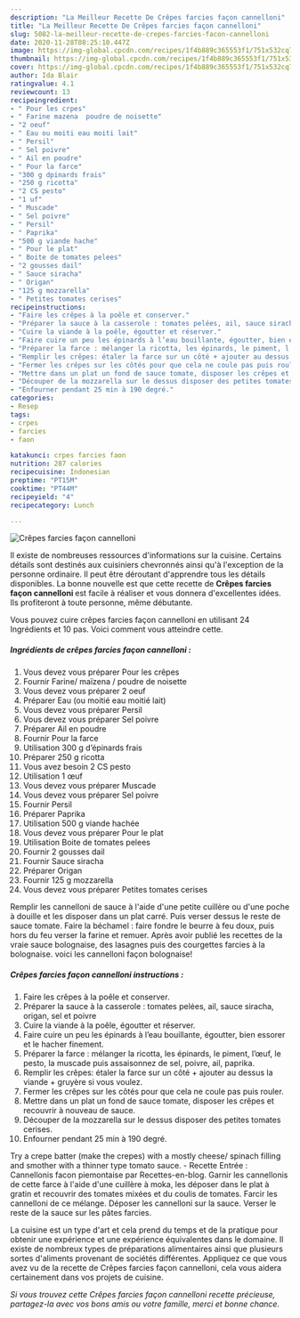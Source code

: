 ```yaml
---
description: "La Meilleur Recette De Crêpes farcies façon cannelloni"
title: "La Meilleur Recette De Crêpes farcies façon cannelloni"
slug: 5082-la-meilleur-recette-de-crepes-farcies-facon-cannelloni
date: 2020-11-28T08:25:10.447Z
image: https://img-global.cpcdn.com/recipes/1f4b889c365553f1/751x532cq70/crepes-farcies-facon-cannelloni-photo-principale-de-la-recette.jpg
thumbnail: https://img-global.cpcdn.com/recipes/1f4b889c365553f1/751x532cq70/crepes-farcies-facon-cannelloni-photo-principale-de-la-recette.jpg
cover: https://img-global.cpcdn.com/recipes/1f4b889c365553f1/751x532cq70/crepes-farcies-facon-cannelloni-photo-principale-de-la-recette.jpg
author: Ida Blair
ratingvalue: 4.1
reviewcount: 13
recipeingredient:
- " Pour les crpes"
- " Farine mazena  poudre de noisette"
- "2 oeuf"
- " Eau ou moiti eau moiti lait"
- " Persil"
- " Sel poivre"
- " Ail en poudre"
- " Pour la farce"
- "300 g dpinards frais"
- "250 g ricotta"
- "2 CS pesto"
- "1 uf"
- " Muscade"
- " Sel poivre"
- " Persil"
- " Paprika"
- "500 g viande hache"
- " Pour le plat"
- " Boite de tomates pelees"
- "2 gousses dail"
- " Sauce siracha"
- " Origan"
- "125 g mozzarella"
- " Petites tomates cerises"
recipeinstructions:
- "Faire les crêpes à la poêle et conserver."
- "Préparer la sauce à la casserole : tomates pelées, ail, sauce siracha, origan, sel et poivre"
- "Cuire la viande à la poêle, égoutter et réserver."
- "Faire cuire un peu les épinards à l’eau bouillante, égoutter, bien essorer et le hacher finement."
- "Préparer la farce : mélanger la ricotta, les épinards, le piment, l’œuf, le pesto, la muscade puis assaisonnez de sel, poivre, ail, paprika."
- "Remplir les crêpes: étaler la farce sur un côté + ajouter au dessus la viande + gruyère si vous voulez."
- "Fermer les crêpes sur les côtés pour que cela ne coule pas puis rouler."
- "Mettre dans un plat un fond de sauce tomate, disposer les crêpes et recouvrir à nouveau de sauce."
- "Découper de la mozzarella sur le dessus disposer des petites tomates cerises."
- "Enfourner pendant 25 min à 190 degré."
categories:
- Resep
tags:
- crpes
- farcies
- faon

katakunci: crpes farcies faon 
nutrition: 287 calories
recipecuisine: Indonesian
preptime: "PT15M"
cooktime: "PT44M"
recipeyield: "4"
recipecategory: Lunch

---
```



![Crêpes farcies façon cannelloni](https://img-global.cpcdn.com/recipes/1f4b889c365553f1/751x532cq70/crepes-farcies-facon-cannelloni-photo-principale-de-la-recette.jpg)

Il existe de nombreuses ressources d'informations sur la cuisine. Certains détails sont destinés aux cuisiniers chevronnés ainsi qu'à l'exception de la personne ordinaire. Il peut être déroutant d'apprendre tous les détails disponibles. La bonne nouvelle est que cette recette de <strong> Crêpes farcies façon cannelloni </strong> est facile à réaliser et vous donnera d'excellentes idées. Ils profiteront à toute personne, même débutante.

<!--inarticleads1-->

Vous pouvez cuire crêpes farcies façon cannelloni en utilisant 24 Ingrédients et 10 pas. Voici comment vous atteindre cette.

##### Ingrédients de crêpes farcies façon cannelloni :

1. Vous devez vous préparer  Pour les crêpes
1. Fournir  Farine/ maïzena / poudre de noisette
1. Vous devez vous préparer 2 oeuf
1. Préparer  Eau (ou moitié eau moitié lait)
1. Vous devez vous préparer  Persil
1. Vous devez vous préparer  Sel poivre
1. Préparer  Ail en poudre
1. Fournir  Pour la farce
1. Utilisation 300 g d’épinards frais
1. Préparer 250 g ricotta
1. Vous avez besoin 2 CS pesto
1. Utilisation 1 œuf
1. Vous devez vous préparer  Muscade
1. Vous devez vous préparer  Sel poivre
1. Fournir  Persil
1. Préparer  Paprika
1. Utilisation 500 g viande hachée
1. Vous devez vous préparer  Pour le plat
1. Utilisation  Boite de tomates pelees
1. Fournir 2 gousses dail
1. Fournir  Sauce siracha
1. Préparer  Origan
1. Fournir 125 g mozzarella
1. Vous devez vous préparer  Petites tomates cerises


Remplir les cannelloni de sauce à l&#39;aide d&#39;une petite cuillère ou d&#39;une poche à douille et les disposer dans un plat carré. Puis verser dessus le reste de sauce tomate. Faire la béchamel : faire fondre le beurre à feu doux, puis hors du feu verser la farine et remuer. Après avoir publié les recettes de la vraie sauce bolognaise, des lasagnes puis des courgettes farcies à la bolognaise. voici les cannelloni façon bolognaise! 

<!--inarticleads2-->

##### Crêpes farcies façon cannelloni instructions :

1. Faire les crêpes à la poêle et conserver.
1. Préparer la sauce à la casserole : tomates pelées, ail, sauce siracha, origan, sel et poivre
1. Cuire la viande à la poêle, égoutter et réserver.
1. Faire cuire un peu les épinards à l’eau bouillante, égoutter, bien essorer et le hacher finement.
1. Préparer la farce : mélanger la ricotta, les épinards, le piment, l’œuf, le pesto, la muscade puis assaisonnez de sel, poivre, ail, paprika.
1. Remplir les crêpes: étaler la farce sur un côté + ajouter au dessus la viande + gruyère si vous voulez.
1. Fermer les crêpes sur les côtés pour que cela ne coule pas puis rouler.
1. Mettre dans un plat un fond de sauce tomate, disposer les crêpes et recouvrir à nouveau de sauce.
1. Découper de la mozzarella sur le dessus disposer des petites tomates cerises.
1. Enfourner pendant 25 min à 190 degré.


Try a crepe batter (make the crepes) with a mostly cheese/ spinach filling and smother with a thinner type tomato sauce. - Recette Entrée : Cannellonis facon piemontaise par Recettes-en-blog. Garnir les cannellonis de cette farce à l&#39;aide d&#39;une cuillère à moka, les déposer dans le plat à gratin et recouvrir des tomates mixées et du coulis de tomates. Farcir les cannelloni de ce mélange. Déposer les cannelloni sur la sauce. Verser le reste de la sauce sur les pâtes farcies. 

<!--inarticleads1-->

<p>
La cuisine est un type d'art et cela prend du temps et de la pratique pour obtenir une expérience et une expérience équivalentes dans le domaine. Il existe de nombreux types de préparations alimentaires ainsi que plusieurs sortes d'aliments provenant de sociétés différentes. Appliquez ce que vous avez vu de la recette de Crêpes farcies façon cannelloni, cela vous aidera certainement dans vos projets de cuisine.
</p>

<p>
<i>Si vous trouvez cette Crêpes farcies façon cannelloni recette précieuse, partagez-la avec vos bons amis ou votre famille, merci et bonne chance.</i>
</p>
